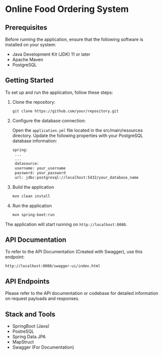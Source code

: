 # Online Food Ordering System

## Prerequisites

Before running the application, ensure that the following software is installed on your system:

- Java Development Kit (JDK) 11 or later
- Apache Maven
- PostgreSQL

## Getting Started

To set up and run the application, follow these steps:

1. Clone the repository:

   ```bash
   git clone https://github.com/your/repository.git

2. Configure the database connection:

   Open the `application.yml` file located in the src/main/resources directory. Update the following properties with your PostgreSQL database information:
   ```bash
   spring:
    ...
    ...
    datasource:
    username: your_username
    password: your_password
    url: jdbc:postgresql://localhost:5432/your_database_name

3. Build the application
   ```bash
   mvn clean install

4. Run the application
   ```bash
   mvn spring-boot:run

The application will start running on `http://localhost:8080`.

## API Documentation

To refer to the API Documentation (Created with Swagger), use this endpoint:

`http://localhost:8080/swagger-ui/index.html`


## API Endpoints
Please refer to the API documentation or codebase for detailed information on request payloads and responses.

## Stack and Tools

- SpringBoot (Java)
- PostreSQL
- Spring Data JPA
- MapStruct
- Swagger (For Documentation)